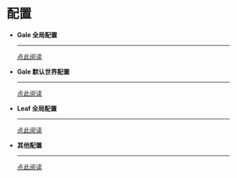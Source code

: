 # 配置

- **Gale 全局配置**

  ***

  [点此阅读](gale-global.md)

- **Gale 默认世界配置**

  ***

  [点此阅读](gale-world.md)

- **Leaf 全局配置**

  ***

  [点此阅读](leaf-global.md)

- **其他配置**

  ***

  [点此阅读](misc-config.md)
